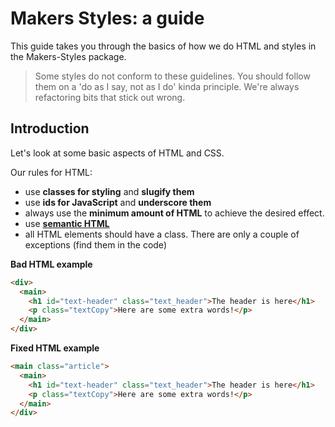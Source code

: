 # Makers Styles: a guide

This guide takes you through the basics of how we do HTML and styles in the Makers-Styles package.

> Some styles do not conform to these guidelines. You should follow them on a 'do as I say, not as I do' kinda principle. We're always refactoring bits that stick out wrong.

## Introduction

Let's look at some basic aspects of HTML and CSS.

Our rules for HTML:

- use **classes for styling** and **slugify them**
- use **ids for JavaScript** and **underscore them**
- always use the **minimum amount of HTML** to achieve the desired effect.
- use [**semantic HTML**](http://html5doctor.com/lets-talk-about-semantics/)
- all HTML elements should have a class. There are only a couple of exceptions (find them in the code)

**Bad HTML example**

```html
<div>
  <main>
    <h1 id="text-header" class="text_header">The header is here</h1>
    <p class="textCopy">Here are some extra words!</p>
  </main>
</div>
```

**Fixed HTML example**

```html
<main class="article">
  <main>
    <h1 id="text-header" class="text_header">The header is here</h1>
    <p class="textCopy">Here are some extra words!</p>
  </main>
</div>
```